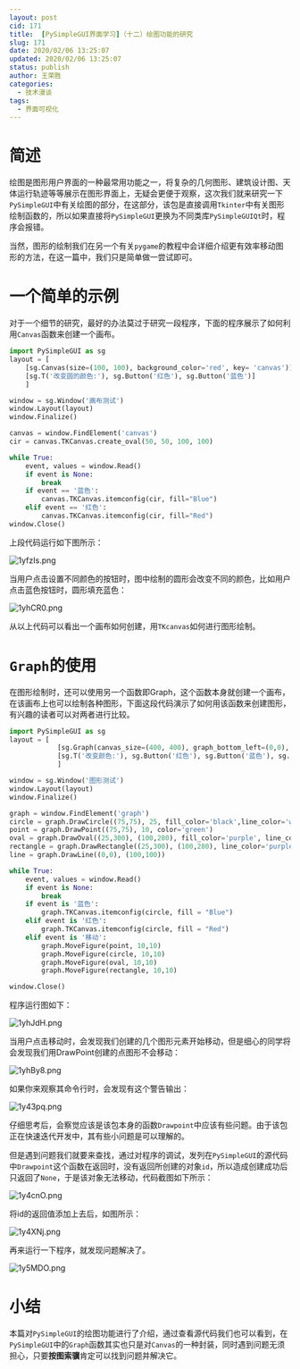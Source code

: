 ```yaml
---
layout: post
cid: 171
title:  [PySimpleGUI界面学习]（十二）绘图功能的研究
slug: 171
date: 2020/02/06 13:25:07
updated: 2020/02/06 13:25:07
status: publish
author: 王荣胜
categories: 
  - 技术漫谈
tags: 
  - 界面可视化
---
```



<!--more-->
# 简述

绘图是图形用户界面的一种最常用功能之一，将复杂的几何图形、建筑设计图、天体运行轨迹等等展示在图形界面上，无疑会更便于观察，这次我们就来研究一下`PySimpleGUI`中有关绘图的部分，在这部分，该包是直接调用`Tkinter`中有关图形绘制函数的，所以如果直接将`PySimpleGUI`更换为不同类库`PySimpleGUIQt`时，程序会报错。

当然，图形的绘制我们在另一个有关`pygame`的教程中会详细介绍更有效率移动图形的方法，在这一篇中，我们只是简单做一尝试即可。

# 一个简单的示例

对于一个细节的研究，最好的办法莫过于研究一段程序，下面的程序展示了如何利用`Canvas`函数来创建一个画布。

```python
import PySimpleGUI as sg
layout = [
    [sg.Canvas(size=(100, 100), background_color='red', key= 'canvas')],
    [sg.T('改变圆的颜色:'), sg.Button('红色'), sg.Button('蓝色')]
    ]

window = sg.Window('画布测试')
window.Layout(layout)
window.Finalize()

canvas = window.FindElement('canvas')
cir = canvas.TKCanvas.create_oval(50, 50, 100, 100)

while True:      
    event, values = window.Read()
    if event is None:      
        break
    if event == '蓝色':      
        canvas.TKCanvas.itemconfig(cir, fill="Blue")
    elif event == '红色':      
        canvas.TKCanvas.itemconfig(cir, fill="Red")
window.Close()
```

上段代码运行如下图所示：

<img src="https://s2.ax1x.com/2020/02/06/1yfzIs.png" alt="1yfzIs.png" border="0" />

当用户点击设置不同颜色的按钮时，图中绘制的圆形会改变不同的颜色，比如用户点击蓝色按钮时，圆形填充蓝色：

<img src="https://s2.ax1x.com/2020/02/06/1yhCR0.png" alt="1yhCR0.png" border="0" />

从以上代码可以看出一个画布如何创建，用`TKcanvas`如何进行图形绘制。

# `Graph`的使用

在图形绘制时，还可以使用另一个函数即Graph，这个函数本身就创建一个画布，在该画布上也可以绘制各种图形，下面这段代码演示了如何用该函数来创建图形，有兴趣的读者可以对两者进行比较。

```python
import PySimpleGUI as sg
layout = [
            [sg.Graph(canvas_size=(400, 400), graph_bottom_left=(0,0), graph_top_right=(400, 400), background_color='red', key='graph')],
            [sg.T('改变颜色:'), sg.Button('红色'), sg.Button('蓝色'), sg.Button('移动')]
            ]

window = sg.Window('图形测试')
window.Layout(layout)
window.Finalize()

graph = window.FindElement('graph')
circle = graph.DrawCircle((75,75), 25, fill_color='black',line_color='white')
point = graph.DrawPoint((75,75), 10, color='green')
oval = graph.DrawOval((25,300), (100,280), fill_color='purple', line_color='purple'  )
rectangle = graph.DrawRectangle((25,300), (100,280), line_color='purple'  )
line = graph.DrawLine((0,0), (100,100))

while True:      
    event, values = window.Read()
    if event is None:      
        break
    if event is '蓝色':      
        graph.TKCanvas.itemconfig(circle, fill = "Blue")
    elif event is '红色':      
        graph.TKCanvas.itemconfig(circle, fill = "Red")
    elif event is '移动':      
        graph.MoveFigure(point, 10,10)
        graph.MoveFigure(circle, 10,10)
        graph.MoveFigure(oval, 10,10)
        graph.MoveFigure(rectangle, 10,10)

window.Close()
```

程序运行图如下：

<img src="https://s2.ax1x.com/2020/02/06/1yhJdH.png" alt="1yhJdH.png" border="0" />

当用户点击移动时，会发现我们创建的几个图形元素开始移动，但是细心的同学将会发现我们用DrawPoint创建的点图形不会移动：

<img src="https://s2.ax1x.com/2020/02/06/1yhBy8.png" alt="1yhBy8.png" border="0" />

如果你来观察其命令行时，会发现有这个警告输出：

<img src="https://s2.ax1x.com/2020/02/06/1y43pq.png" alt="1y43pq.png" border="0" />

仔细思考后，会察觉应该是该包本身的函数`Drawpoint`中应该有些问题。由于该包正在快速迭代开发中，其有些小问题是可以理解的。

但是遇到问题我们就要来查找，通过对程序的调试，发列在`PySimpleGUI`的源代码中`Drawpoint`这个函数在返回时，没有返回所创建的对象`id`，所以造成创建成功后只返回了`None`，于是该对象无法移动，代码截图如下所示：

<img src="https://s2.ax1x.com/2020/02/06/1y4cnO.png" alt="1y4cnO.png" border="0" />

将id的返回值添加上去后，如图所示：

<img src="https://s2.ax1x.com/2020/02/06/1y4XNj.png" alt="1y4XNj.png" border="0" />

再来运行一下程序，就发现问题解决了。

<img src="https://s2.ax1x.com/2020/02/06/1y5MDO.png" alt="1y5MDO.png" border="0" />

# 小结

本篇对`PySimpleGUI`的绘图功能进行了介绍，通过查看源代码我们也可以看到，在`PySimpleGUI`中的`Graph`函数其实也只是对`Canvas`的一种封装，同时遇到问题无须担心，只要**按图索骥**肯定可以找到问题并解决它。